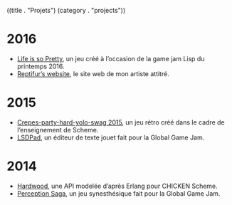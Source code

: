 ((title . "Projets")
 (category . "projects"))

2016
====

- [Life is so Pretty](project/life-is-so-pretty.xhtml), un jeu créé à l’occasion de la game jam Lisp du printemps 2016.
- [Reptifur’s website](https://repti.fr), le site web de mon artiste attitré.

2015
====

- [Crepes-party-hard-yolo-swag 2015](project/cphys2015.xhtml), un jeu rétro créé dans le cadre de l’enseignement de Scheme.
- [LSDPad](project/lsdpad.xhtml), un éditeur de texte jouet fait pour la Global Game Jam.

2014
====

- [Hardwood](http://wiki.call-cc.org/eggref/4/hardwood), une API modelée d’après Erlang pour CHICKEN Scheme.
- [Perception Saga](project/perception-saga.xhtml), un jeu synesthésique fait pour la Global Game Jam.
